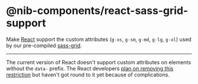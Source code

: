 # @nib-components/react-sass-grid-support

Make [React](https://facebook.github.io/react/) support the custom attributes (`g-xs`, `g-sm`, `g-md`, `g-lg`, `g-xl`) used by our pre-compiled [sass-grid](https://github.com/nib-styles/sass-grid).

---

The current version of React doesn't support custom attributes on elements without the `data-` prefix. 
The React developers [plan on removing this restriction](https://github.com/facebook/react/issues/140#issuecomment-67029693) but haven't got round to it yet because of complications.